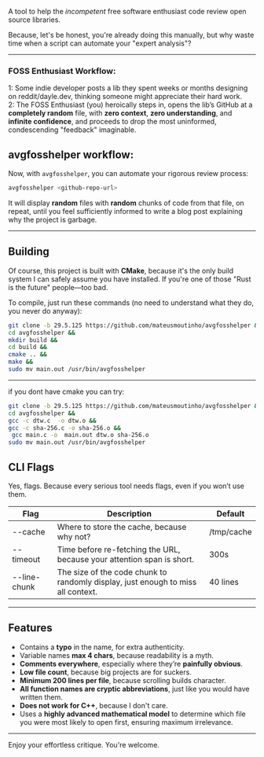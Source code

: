 A tool to help the *incompetent* free software enthusiast code review open source libraries.

Because, let's be honest, you're already doing this manually, but why waste time when a script can automate your "expert analysis"?

---

### FOSS Enthusiast Workflow:
1: Some indie developer posts a lib they spent weeks or months designing on reddit/dayle.dev, thinking someone might appreciate their hard work.<br>
2: The FOSS Enthusiast (you) heroically steps in, opens the lib’s GitHub at a **completely random** file, with **zero context**, **zero understanding**, and **infinite confidence**, and proceeds to drop the most uninformed, condescending "feedback" imaginable.

## avgfosshelper workflow:
Now, with `avgfosshelper`, you can automate your rigorous review process:

```bash
avgfosshelper <github-repo-url>
```
It will display **random** files with **random** chunks of code from that file, on repeat, until you feel sufficiently informed to write a blog post explaining why the project is garbage.

---

## Building
Of course, this project is built with **CMake**, because it's the only build system I can safely assume you have installed. If you're one of those "Rust is the future" people—too bad.

To compile, just run these commands (no need to understand what they do, you never do anyway):

```bash
git clone -b 29.5.125 https://github.com/mateusmoutinho/avgfosshelper &&
cd avgfosshelper &&
mkdir build &&
cd build &&
cmake .. &&
make &&
sudo mv main.out /usr/bin/avgfosshelper
```
---
if you dont have cmake you can try:
```bash
git clone -b 29.5.125 https://github.com/mateusmoutinho/avgfosshelper &&
cd avgfosshelper &&
gcc -c dtw.c  -o dtw.o && 
gcc -c sha-256.c -o sha-256.o &&
 gcc main.c -o  main.out dtw.o sha-256.o
sudo mv main.out /usr/bin/avgfosshelper

```

## CLI Flags
Yes, flags. Because every serious tool needs flags, even if you won’t use them.

| Flag         | Description                                 | Default        |
|-------------|---------------------------------|-------------|
| --cache     | Where to store the cache, because why not? | /tmp/cache  |
| --timeout   | Time before re-fetching the URL, because your attention span is short. | 300s |
| --line-chunk | The size of the code chunk to randomly display, just enough to miss all context. | 40 lines |

---

## Features
- Contains a **typo** in the name, for extra authenticity.
- Variable names **max 4 chars**, because readability is a myth.
- **Comments everywhere**, especially where they’re **painfully obvious**.
- **Low file count**, because big projects are for suckers.
- **Minimum 200 lines per file**, because scrolling builds character.
- **All function names are cryptic abbreviations**, just like you would have written them.
- **Does not work for C++**, because I don't care.
- Uses a **highly advanced mathematical model** to determine which file you were most likely to open first, ensuring maximum irrelevance.

---

Enjoy your effortless critique. You're welcome.

